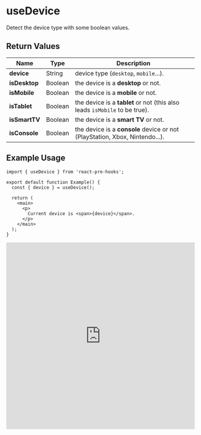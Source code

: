 # useDevice

Detect the device type with some boolean values.

## Return Values

| Name          | Type    | Description                                                                 |
| ------------- | ------- | --------------------------------------------------------------------------- |
| **device**    | String  | device type (`desktop`, `mobile`...).                                       |
| **isDesktop** | Boolean | the device is a **desktop** or not.                                         |
| **isMobile**  | Boolean | the device is a **mobile** or not.                                          |
| **isTablet**  | Boolean | the device is a **tablet** or not (this also leads `isMobile` to be true).  |
| **isSmartTV** | Boolean | the device is a **smart TV** or not.                                        |
| **isConsole** | Boolean | the device is a **console** device or not (PlayStation, Xbox, Nintendo...). |

## Example Usage

```tsx
import { useDevice } from 'react-pre-hooks';

export default function Example() {
  const { device } = useDevice();

  return (
    <main>
      <p>
        Current device is <span>{device}</span>.
      </p>
    </main>
  );
}
```

<iframe src="https://codesandbox.io/embed/usedevice-p8v7ky?fontsize=14&hidenavigation=1&module=%2Fsrc%2FComponent.tsx&theme=dark" style="width:100%; height:500px; border:0; overflow:hidden;" title="useDevice" allow="accelerometer; ambient-light-sensor; camera; encrypted-media; geolocation; gyroscope; hid; microphone; midi; payment; usb; vr; xr-spatial-tracking" sandbox="allow-forms allow-modals allow-popups allow-presentation allow-same-origin allow-scripts"></iframe>
